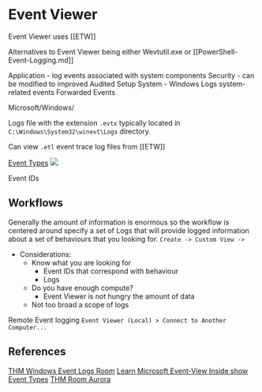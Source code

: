 # Event Viewer

Event Viewer uses [[ETW]]

Alternatives to Event Viewer being either Wevtutil.exe or [[PowerShell-Event-Logging.md]]



Application - log events associated with system components 
Security - can be modified to improved Audited
Setup
System - Windows Logs system-related events
Forwarded Events 

Microsoft/Windows/

Logs file with the extension `.evtx` typically located in `C:\Windows\System32\winevt\Logs` directory. 

Can view `.etl` event trace log files from [[ETW]]

[Event Types](https://learn.microsoft.com/en-us/windows/win32/eventlog/event-types)
![](eventviewereventtypes.png)

Event IDs  

## Workflows

Generally the amount of information is enormous so the workflow is centered around specify a set of Logs that will provide logged information about a set of behaviours that you looking for. 
`Create -> Custom View ->`
- Considerations:
	- Know what you are looking for
		- Event IDs that correspond with behaviour
		- Logs 
	- Do you have enough compute?
		- Event Viewer is not hungry the amount of data    
	- Not too broad a scope of logs

Remote Event logging 
`Event Viewer (Local) > Connect to Another Computer...`

## References

[THM Windows Event Logs Room](https://tryhackme.com/room/windowseventlogs)
[Learn Microsoft Event-View Inside show](https://learn.microsoft.com/en-us/shows/inside/event-viewer)
[Event Types](https://learn.microsoft.com/en-us/windows/win32/eventlog/event-types)
[THM Room Aurora](https://tryhackme.com/room/auroraedr)